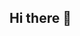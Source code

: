 ## Hi there 👋

<!--
**KSINGH1313-coder/KSINGH1313-coder** is a ✨ _special_ ✨ repository because its `README.md` (this file) appears on your GitHub profile.

Here are some ideas to get you started:

- 🔭 I’m currently working on ...ML projects .
- 🌱 I’m currently learning ...Deep learning .
- 👯 I’m looking to collaborate on ... Ml , NLP , GEN-AI projects .
- 😄 Pronouns: ...He/Him
-->
